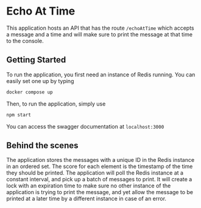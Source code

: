 # Echo At Time
This application hosts an API that has the route `/echoAtTime` which accepts a message and a time and will make sure to print the message at that time to the console.

## Getting Started
To run the application, you first need an instance of Redis running. You can easily set one up by typing
```bash
docker compose up
```
Then, to run the application, simply use
```bash
npm start
```
You can access the swagger documentation at `localhost:3000`

## Behind the scenes
The application stores the messages with a unique ID in the Redis instance in an ordered set. 
The score for each element is the timestamp of the time they should be printed.
The application will poll the Redis instance at a constant interval, and pick up a batch of messages to print. It will create a lock with an expiration time to make sure no other instance of the application
is trying to print the message, and yet allow the message to be printed at a later time by a different instance in case of an error.
